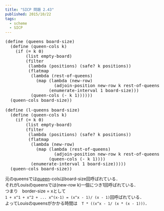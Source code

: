 ```yaml
---
title: "SICP 問題 2.43"
published: 2015/10/22
tags:
  - scheme
  - SICP
---
```



<pre class="code lang-scheme" data-lang="scheme" data-unlink><span class="synSpecial">(</span><span class="synStatement">define</span> <span class="synSpecial">(</span>queens board-size<span class="synSpecial">)</span>
  <span class="synSpecial">(</span><span class="synStatement">define</span> <span class="synSpecial">(</span>queen-cols k<span class="synSpecial">)</span>
    <span class="synSpecial">(</span><span class="synStatement">if</span> <span class="synSpecial">(</span><span class="synIdentifier">=</span> k <span class="synConstant">0</span><span class="synSpecial">)</span>
        <span class="synSpecial">(</span><span class="synIdentifier">list</span> empty-board<span class="synSpecial">)</span>
        <span class="synSpecial">(</span><span class="synIdentifier">filter</span>
         <span class="synSpecial">(</span><span class="synStatement">lambda</span> <span class="synSpecial">(</span>positions<span class="synSpecial">)</span> <span class="synSpecial">(</span>safe? k positions<span class="synSpecial">))</span>
         <span class="synSpecial">(</span>flatmap
          <span class="synSpecial">(</span><span class="synStatement">lambda</span> <span class="synSpecial">(</span>rest-of-queens<span class="synSpecial">)</span>
            <span class="synSpecial">(</span><span class="synIdentifier">map</span> <span class="synSpecial">(</span><span class="synStatement">lambda</span> <span class="synSpecial">(</span>new-row<span class="synSpecial">)</span>
                   <span class="synSpecial">(</span>adjoin-position new-row k rest-of-queens<span class="synSpecial">))</span>
                 <span class="synSpecial">(</span>enumerate-interval <span class="synConstant">1</span> board-size<span class="synSpecial">)))</span>
          <span class="synSpecial">(</span>queen-cols <span class="synSpecial">(</span><span class="synIdentifier">-</span> k <span class="synConstant">1</span><span class="synSpecial">))))))</span>
  <span class="synSpecial">(</span>queen-cols board-size<span class="synSpecial">))</span>

<span class="synSpecial">(</span><span class="synStatement">define</span> <span class="synSpecial">(</span>l-queens board-size<span class="synSpecial">)</span>
  <span class="synSpecial">(</span><span class="synStatement">define</span> <span class="synSpecial">(</span>queen-cols k<span class="synSpecial">)</span>
    <span class="synSpecial">(</span><span class="synStatement">if</span> <span class="synSpecial">(</span><span class="synIdentifier">=</span> k <span class="synConstant">0</span><span class="synSpecial">)</span>
        <span class="synSpecial">(</span><span class="synIdentifier">list</span> empty-board<span class="synSpecial">)</span>
        <span class="synSpecial">(</span><span class="synIdentifier">filter</span>
         <span class="synSpecial">(</span><span class="synStatement">lambda</span> <span class="synSpecial">(</span>positions<span class="synSpecial">)</span> <span class="synSpecial">(</span>safe? k positions<span class="synSpecial">))</span>
         <span class="synSpecial">(</span>flatmap
          <span class="synSpecial">(</span><span class="synStatement">lambda</span> <span class="synSpecial">(</span>new-row<span class="synSpecial">)</span>
            <span class="synSpecial">(</span><span class="synIdentifier">map</span> <span class="synSpecial">(</span><span class="synStatement">lambda</span> <span class="synSpecial">(</span>rest-of-queens<span class="synSpecial">)</span>
                   <span class="synSpecial">(</span>adjoin-position new-row k rest-of-queens<span class="synSpecial">))</span>
                 <span class="synSpecial">(</span>queen-cols <span class="synSpecial">(</span><span class="synIdentifier">-</span> k <span class="synConstant">1</span><span class="synSpecial">))))</span>
          <span class="synSpecial">(</span>enumerate-interval <span class="synConstant">1</span> board-size<span class="synSpecial">)))))</span>
  <span class="synSpecial">(</span>queen-cols board-size<span class="synSpecial">))</span>
</pre>


<p>元のqueensでは<a class="keyword" href="http://d.hatena.ne.jp/keyword/queen">queen</a>-colsはboard-size回呼ばれている．<br/>
それがLouisのqueensでは(new-row k)一個につき1回呼ばれている．<br/>
つまり　border-size = xとして<br/>
<code>1 + x^1 + x^2 + ... x^(x-1) = (x^x - 1)/ (x - 1)</code>回呼ばれている．<br/>
よってLouisのqueensがかかる時間は　<code>T * ((x^x - 1/ (x * (x - 1)))</code>．</p>

